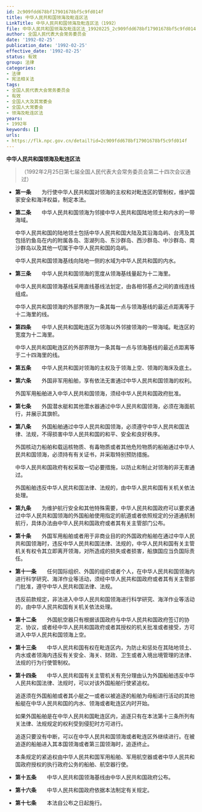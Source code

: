 ```yaml
---
id: 2c909fdd678bf17901678bf5c9fd014f
title: 中华人民共和国领海及毗连区法
LinkTitle: 中华人民共和国领海及毗连区法（1992）
file: 中华人民共和国领海及毗连区法_19920225_2c909fdd678bf17901678bf5c9fd014f.docx
author: 全国人民代表大会常务委员会
date: '1992-02-25'
publication_date: '1992-02-25'
effective_date: '1992-02-25'
status: 有效
group: 法律
categories:
- 法律
- 宪法相关法
tags:
- 全国人民代表大会常务委员会
- 有效
- 全国人大及其常委会
- 全国人大常委会
- 领海及毗连区法
years:
- 1992年
keywords: []
urls:
- https://flk.npc.gov.cn/detail?id=2c909fdd678bf17901678bf5c9fd014f
---
```


**中华人民共和国领海及毗连区法**

> （1992年2月25日第七届全国人民代表大会常务委员会第二十四次会议通过）

- **第一条**　　为行使中华人民共和国对领海的主权和对毗连区的管制权，维护国家安全和海洋权益，制定本法。

- **第二条**　　中华人民共和国领海为邻接中华人民共和国陆地领土和内水的一带海域。

  中华人民共和国的陆地领土包括中华人民共和国大陆及其沿海岛屿、台湾及其包括钓鱼岛在内的附属各岛、澎湖列岛、东沙群岛、西沙群岛、中沙群岛、南沙群岛以及其他一切属于中华人民共和国的岛屿。

  中华人民共和国领海基线向陆地一侧的水域为中华人民共和国的内水。

- **第三条**　　中华人民共和国领海的宽度从领海基线量起为十二海里。

  中华人民共和国领海基线采用直线基线法划定，由各相邻基点之间的直线连线组成。

  中华人民共和国领海的外部界限为一条其每一点与领海基线的最近点距离等于十二海里的线。

- **第四条**　　中华人民共和国毗连区为领海以外邻接领海的一带海域。毗连区的宽度为十二海里。

  中华人民共和国毗连区的外部界限为一条其每一点与领海基线的最近点距离等于二十四海里的线。

- **第五条**　　中华人民共和国对领海的主权及于领海上空、领海的海床及底土。

- **第六条**　　外国非军用船舶，享有依法无害通过中华人民共和国领海的权利。

  外国军用船舶进入中华人民共和国领海，须经中华人民共和国政府批准。

- **第七条**　　外国潜水艇和其他潜水器通过中华人民共和国领海，必须在海面航行，并展示其旗帜。

- **第八条**　　外国船舶通过中华人民共和国领海，必须遵守中华人民共和国法律、法规，不得损害中华人民共和国的和平、安全和良好秩序。

  外国核动力船舶和载运核物质、有毒物质或者其他危险物质的船舶通过中华人民共和国领海，必须持有有关证书，并采取特别预防措施。

  中华人民共和国政府有权采取一切必要措施，以防止和制止对领海的非无害通过。

  外国船舶违反中华人民共和国法律、法规的，由中华人民共和国有关机关依法处理。

- **第九条**　　为维护航行安全和其他特殊需要，中华人民共和国政府可以要求通过中华人民共和国领海的外国船舶使用指定的航道或者依照规定的分道通航制航行，具体办法由中华人民共和国政府或者其有关主管部门公布。

- **第十条**　　外国军用船舶或者用于非商业目的的外国政府船舶在通过中华人民共和国领海时，违反中华人民共和国法律、法规的，中华人民共和国有关主管机关有权令其立即离开领海，对所造成的损失或者损害，船旗国应当负国际责任。

- **第十一条**　　任何国际组织、外国的组织或者个人，在中华人民共和国领海内进行科学研究、海洋作业等活动，须经中华人民共和国政府或者其有关主管部门批准，遵守中华人民共和国法律、法规。

  违反前款规定，非法进入中华人民共和国领海进行科学研究、海洋作业等活动的，由中华人民共和国有关机关依法处理。

- **第十二条**　　外国航空器只有根据该国政府与中华人民共和国政府签订的协定、协议，或者经中华人民共和国政府或者其授权的机关批准或者接受，方可进入中华人民共和国领海上空。

- **第十三条**　　中华人民共和国有权在毗连区内，为防止和惩处在其陆地领土、内水或者领海内违反有关安全、海关、财政、卫生或者入境出境管理的法律、法规的行为行使管制权。

- **第十四条**　　中华人民共和国有关主管机关有充分理由认为外国船舶违反中华人民共和国法律、法规时，可以对该外国船舶行使紧追权。

  追逐须在外国船舶或者其小艇之一或者以被追逐的船舶为母船进行活动的其他船艇在中华人民共和国的内水、领海或者毗连区内时开始。

  如果外国船舶是在中华人民共和国毗连区内，追逐只有在本法第十三条所列有关法律、法规规定的权利受到侵犯时方可进行。

  追逐只要没有中断，可以在中华人民共和国领海或者毗连区外继续进行。在被追逐的船舶进入其本国领海或者第三国领海时，追逐终止。

  本条规定的紧追权由中华人民共和国军用船舶、军用航空器或者中华人民共和国政府授权的执行政府公务的船舶、航空器行使。

- **第十五条**　　中华人民共和国领海基线由中华人民共和国政府公布。

- **第十六条**　　中华人民共和国政府依据本法制定有关规定。

- **第十七条**　　本法自公布之日起施行。
